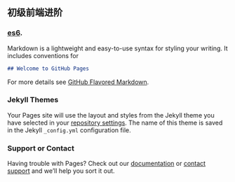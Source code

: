 
## 初级前端进阶

### [es6](https://peasant1.github.io/gengPages/es6).

Markdown is a lightweight and easy-to-use syntax for styling your writing. It includes conventions for

```markdown
## Welcome to GitHub Pages
```

For more details see [GitHub Flavored Markdown](https://guides.github.com/features/mastering-markdown/).

### Jekyll Themes

Your Pages site will use the layout and styles from the Jekyll theme you have selected in your [repository settings](https://github.com/peasant1/gengPages/settings). The name of this theme is saved in the Jekyll `_config.yml` configuration file.

### Support or Contact

Having trouble with Pages? Check out our [documentation](https://help.github.com/categories/github-pages-basics/) or [contact support](https://github.com/contact) and we’ll help you sort it out.
